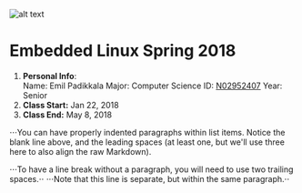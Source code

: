 ![alt text](https://www.newpaltz.edu/media/identity/logos/newpaltzlogo.jpg "Logo")


# Embedded Linux Spring 2018

1. **Personal Info**:  
Name: Emil Padikkala  Major: Computer Science
ID: [N02952407](https://github.com/N02952407)
Year: Senior
2. **Class Start:** Jan 22, 2018
3. **Class End:** May 8, 2018


⋅⋅⋅You can have properly indented paragraphs within list items. Notice the blank line above, and the leading spaces (at least one, but we'll use three here to also align the raw Markdown).

⋅⋅⋅To have a line break without a paragraph, you will need to use two trailing spaces.⋅⋅
⋅⋅⋅Note that this line is separate, but within the same paragraph.⋅⋅
